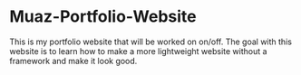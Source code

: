 # Muaz-Portfolio-Website
This is my portfolio website that will be worked on on/off. The goal with this website is to learn how to make a more lightweight website without a framework and make it look good.
